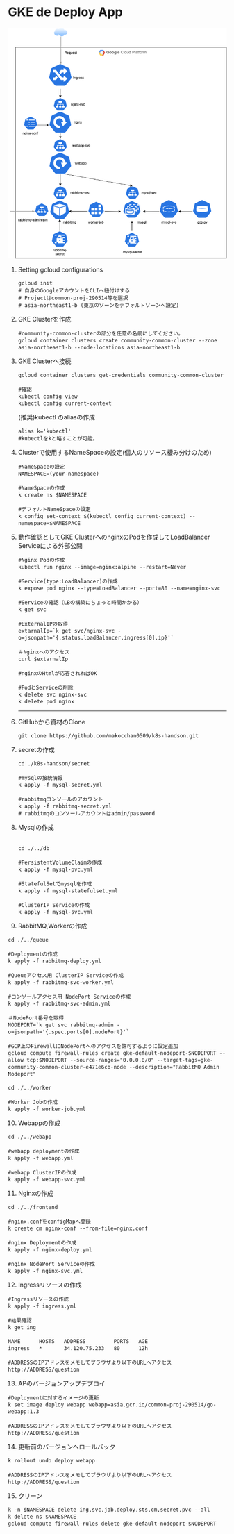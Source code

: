 # GKE de Deploy App

![archi](./img/k8s-handos-archi.png)



1. Setting gcloud configurations

   ```
   gcloud init
   # 自身のGoogleアカウントをCLIへ紐付けする
   # Projectはcommon-proj-290514等を選択
   # asia-northeast1-b (東京のゾーンをデフォルトゾーンへ設定)
   ```

2. GKE Clusterを作成

   ```
   #community-common-clusterの部分を任意の名前にしてください。
   gcloud container clusters create community-common-cluster --zone asia-northeast1-b --node-locations asia-northeast1-b
   ```

3. GKE Clusterへ接続

   ```
   gcloud container clusters get-credentials community-common-cluster
   
   #確認
   kubectl config view
   kubectl config current-context
   ```

   (推奨)kubectl のaliasの作成

   ```
   alias k='kubectl'
   #kubectlをkと略すことが可能。
   ```

4. Clusterで使用するNameSpaceの設定(個人のリソース棲み分けのため)

   ```
   #NameSpaceの設定
   NAMESPACE=(your-namespace)
   
   #NameSpaceの作成
   k create ns $NAMESPACE
   
   #デフォルトNameSpaceの設定
   k config set-context $(kubectl config current-context) --namespace=$NAMESPACE
   ```

   

5. 動作確認としてGKE ClusterへのnginxのPodを作成してLoadBalancer Serviceによる外部公開

   ```
   #Nginx Podの作成
   kubectl run nginx --image=nginx:alpine --restart=Never
   
   #Service(type:LoadBalancer)の作成
   k expose pod nginx --type=LoadBalancer --port=80 --name=nginx-svc
   
   #Serviceの確認（LBの構築にちょっと時間かかる）
   k get svc
   
   #ExternalIPの取得
   extarnalIp=`k get svc/nginx-svc -o=jsonpath='{.status.loadBalancer.ingress[0].ip}'`
   
   ＃Nginxへのアクセス
   curl $extarnalIp
   
   #nginxのHtmlが応答されればOK
   
   #PodとServiceの削除
   k delete svc nginx-svc
   k delete pod nginx
   ```

   ---

6. GitHubから資材のClone
   ```
   git clone https://github.com/makocchan0509/k8s-handson.git
   ```

7. secretの作成
   ```
   cd ./k8s-handson/secret
   
   #mysqlの接続情報
   k apply -f mysql-secret.yml
   
   #rabbitmqコンソールのアカウント
   k apply -f rabbitmq-secret.yml
   # rabbitmqのコンソールアカウントはadmin/password
   ```

8. Mysqlの作成
   ```
   
   cd ./../db
   
   #PersistentVolumeClaimの作成
   k apply -f mysql-pvc.yml
   
   #StatefulSetでmysqlを作成
   k apply -f mysql-statefulset.yml
   
   #ClusterIP Serviceの作成
   k apply -f mysql-svc.yml
   ```

9. RabbitMQ,Workerの作成

  ```
  cd ./../queue

  #Deploymentの作成
  k apply -f rabbitmq-deploy.yml

  #Queueアクセス用 ClusterIP Serviceの作成
  k apply -f rabbitmq-svc-worker.yml

  #コンソールアクセス用 NodePort Serviceの作成
  k apply -f rabbitmq-svc-admin.yml
  
  ＃NodePort番号を取得
  NODEPORT=`k get svc rabbitmq-admin -o=jsonpath='{.spec.ports[0].nodePort}'`

  #GCP上のFirewallにNodePortへのアクセスを許可するように設定追加
  gcloud compute firewall-rules create gke-default-nodeport-$NODEPORT --allow tcp:$NODEPORT --source-ranges="0.0.0.0/0" --target-tags=gke-community-common-cluster-e471e6cb-node --description="RabbitMQ Admin Nodeport"

  cd ./../worker

  #Worker Jobの作成
  k apply -f worker-job.yml
  ```

10. Webappの作成

   ```
   cd ./../webapp
     
   #webapp deploymentの作成
   k apply -f webapp.yml
     
   #webapp ClusterIPの作成
   k apply -f webapp-svc.yml	
   ```

11. Nginxの作成

   ```
   cd ./../frontend
     
   #nginx.confをconfigMapへ登録
   k create cm nginx-conf --from-file=nginx.conf
     
   #nginx Deploymentの作成
   k apply -f nginx-deploy.yml
     
   #nginx NodePort Serviceの作成
   k apply -f nginx-svc.yml
   ```

12. Ingressリソースの作成

   ```
   #Ingressリソースの作成
   k apply -f ingress.yml
     
   #結果確認
   k get ing
     
   NAME      HOSTS   ADDRESS         PORTS   AGE
   ingress   *       34.120.75.233   80      12h
     
   #ADDRESSのIPアドレスをメモしてブラウザより以下のURLへアクセス
   http://ADDRESS/question
   ```

13. APのバージョンアップデプロイ

   ```
   #Deploymentに対するイメージの更新
   k set image deploy webapp webapp=asia.gcr.io/common-proj-290514/go-webapp:1.3
     
   #ADDRESSのIPアドレスをメモしてブラウザより以下のURLへアクセス
   http://ADDRESS/question
   ```

14. 更新前のバージョンへロールバック

   ```
   k rollout undo deploy webapp
     
   #ADDRESSのIPアドレスをメモしてブラウザより以下のURLへアクセス
   http://ADDRESS/question
   ```

15. クリーン

   ```
   k -n $NAMESPACE delete ing,svc,job,deploy,sts,cm,secret,pvc --all
   k delete ns $NAMESPACE
   gcloud compute firewall-rules delete gke-default-nodeport-$NODEPORT
   ```

